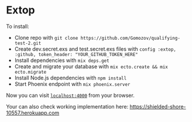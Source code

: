 # Extop

To install:
  * Clone repo with `git clone https://github.com/Gomozov/qualifying-test-2.git`
  * Create dev.secret.exs and test.secret.exs files with `config :extop, :github, token_header: "YOUR_GITHUB_TOKEN_HERE"`
  * Install dependencies with `mix deps.get`
  * Create and migrate your database with `mix ecto.create && mix ecto.migrate`
  * Install Node.js dependencies with `npm install`
  * Start Phoenix endpoint with `mix phoenix.server`

Now you can visit [`localhost:4000`](http://localhost:4000) from your browser.

Your can also check working implementation here: https://shielded-shore-10557.herokuapp.com
